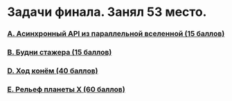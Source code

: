 # Задачи финала. Занял 53 место.

### [A. Асинхронный API из параллельной вселенной (15 баллов)](A)
### [B. Будни стажера (15 баллов)](B)
### [D. Ход конём (40 баллов)](D)
### [E. Рельеф планеты Х (60 баллов)](E)
